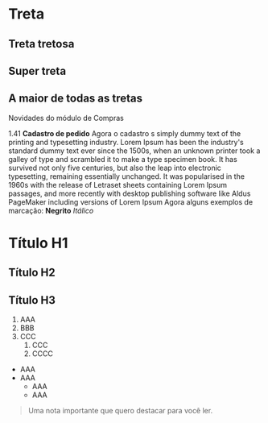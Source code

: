 # Treta
## Treta tretosa
## Super treta
## A maior de todas as tretas
Novidades do módulo de Compras

 1.41
**Cadastro de pedido**
Agora o cadastro s simply dummy text of the printing and typesetting industry. Lorem Ipsum has been the industry's standard dummy text ever since the 1500s, when an unknown printer took a galley of type and scrambled it to make a type specimen book. It has survived not only five centuries, but also the leap into electronic typesetting, remaining essentially unchanged. It was popularised in the 1960s with the release of Letraset sheets containing Lorem Ipsum passages, and more recently with desktop publishing software like Aldus PageMaker including versions of Lorem Ipsum
Agora alguns exemplos de marcação:
**Negrito**
*Itálico*
# Título H1
## Título H2
## Título H3

1.  AAA
1.  BBB
1. CCC
    1. CCC 
    1. CCCC

* AAA
* AAA
    * AAA
    * AAA


> Uma nota importante que quero destacar para você ler.